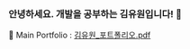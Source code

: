 ### 안녕하세요. 개발을 공부하는 김유원입니다! 👋

<!--
**purangi/purangi** is a ✨ _special_ ✨ repository because its `README.md` (this file) appears on your GitHub profile.

Here are some ideas to get you started:

- 🔭 I’m currently working on ...
- 🌱 I’m currently learning ...
- 👯 I’m looking to collaborate on ...
- 🤔 I’m looking for help with ...
- 💬 Ask me about ...
- 📫 How to reach me: ...
- 😄 Pronouns: ...
- ⚡ Fun fact: ...
-->

📕 Main Portfolio : [김유원_포트폴리오.pdf](https://github.com/purangi/purangi/files/13299033/_.pdf)

